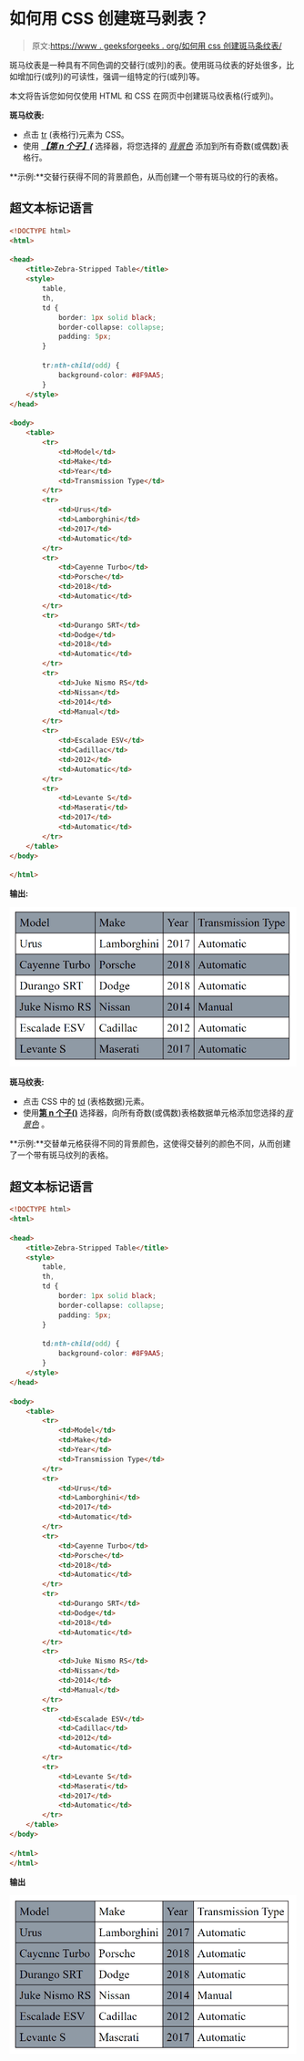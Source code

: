 # 如何用 CSS 创建斑马剥表？

> 原文:[https://www . geeksforgeeks . org/如何用 css 创建斑马条纹表/](https://www.geeksforgeeks.org/how-to-create-a-zebra-striped-table-with-css/)

斑马纹表是一种具有不同色调的交替行(或列)的表。使用斑马纹表的好处很多，比如增加行(或列)的可读性，强调一组特定的行(或列)等。

本文将告诉您如何仅使用 HTML 和 CSS 在网页中创建斑马纹表格(行或列)。

**斑马纹表:**

*   点击 [tr](https://www.geeksforgeeks.org/html-tr-tag/) (表格行)元素为 CSS。
*   使用 [***【第 n 个子】(***](https://www.geeksforgeeks.org/css-nth-child-selector/) 选择器，将您选择的 [*背景色*](https://www.geeksforgeeks.org/css-background-color-property/) 添加到所有奇数(或偶数)表格行。

**示例:**交替行获得不同的背景颜色，从而创建一个带有斑马纹的行的表格。

## 超文本标记语言

```html
<!DOCTYPE html>
<html>

<head>
    <title>Zebra-Stripped Table</title>
    <style>
        table,
        th,
        td {
            border: 1px solid black;
            border-collapse: collapse;
            padding: 5px;
        }

        tr:nth-child(odd) {
            background-color: #8F9AA5;
        }
    </style>
</head>

<body>
    <table>
        <tr>
            <td>Model</td>
            <td>Make</td>
            <td>Year</td>
            <td>Transmission Type</td>
        </tr>
        <tr>
            <td>Urus</td>
            <td>Lamborghini</td>
            <td>2017</td>
            <td>Automatic</td>
        </tr>
        <tr>
            <td>Cayenne Turbo</td>
            <td>Porsche</td>
            <td>2018</td>
            <td>Automatic</td>
        </tr>
        <tr>
            <td>Durango SRT</td>
            <td>Dodge</td>
            <td>2018</td>
            <td>Automatic</td>
        </tr>
        <tr>
            <td>Juke Nismo RS</td>
            <td>Nissan</td>
            <td>2014</td>
            <td>Manual</td>
        </tr>
        <tr>
            <td>Escalade ESV</td>
            <td>Cadillac</td>
            <td>2012</td>
            <td>Automatic</td>
        </tr>
        <tr>
            <td>Levante S</td>
            <td>Maserati</td>
            <td>2017</td>
            <td>Automatic</td>
        </tr>
    </table>
</body>

</html>
```

**输出:**

![](img/166aeb686d3dabb98a2a222b9c79a42f.png)

**斑马纹表:**

*   点击 CSS 中的 [td](https://www.geeksforgeeks.org/html-td-tag/) (表格数据)元素。
*   使用[**第 n 个子()**](https://www.geeksforgeeks.org/css-nth-child-selector/) 选择器，向所有奇数(或偶数)表格数据单元格添加您选择的[*背景色*](https://www.geeksforgeeks.org/css-background-color-property/) 。

**示例:**交替单元格获得不同的背景颜色，这使得交替列的颜色不同，从而创建了一个带有斑马纹列的表格。

## 超文本标记语言

```html
<!DOCTYPE html>
<html>

<head>
    <title>Zebra-Stripped Table</title>
    <style>
        table,
        th,
        td {
            border: 1px solid black;
            border-collapse: collapse;
            padding: 5px;
        }

        td:nth-child(odd) {
            background-color: #8F9AA5;
        }
    </style>
</head>

<body>
    <table>
        <tr>
            <td>Model</td>
            <td>Make</td>
            <td>Year</td>
            <td>Transmission Type</td>
        </tr>
        <tr>
            <td>Urus</td>
            <td>Lamborghini</td>
            <td>2017</td>
            <td>Automatic</td>
        </tr>
        <tr>
            <td>Cayenne Turbo</td>
            <td>Porsche</td>
            <td>2018</td>
            <td>Automatic</td>
        </tr>
        <tr>
            <td>Durango SRT</td>
            <td>Dodge</td>
            <td>2018</td>
            <td>Automatic</td>
        </tr>
        <tr>
            <td>Juke Nismo RS</td>
            <td>Nissan</td>
            <td>2014</td>
            <td>Manual</td>
        </tr>
        <tr>
            <td>Escalade ESV</td>
            <td>Cadillac</td>
            <td>2012</td>
            <td>Automatic</td>
        </tr>
        <tr>
            <td>Levante S</td>
            <td>Maserati</td>
            <td>2017</td>
            <td>Automatic</td>
        </tr>
    </table>
</body>

</html>
</html>
```

**输出**

![](img/ef3ae509847493d8b68eda8279b4f06e.png)